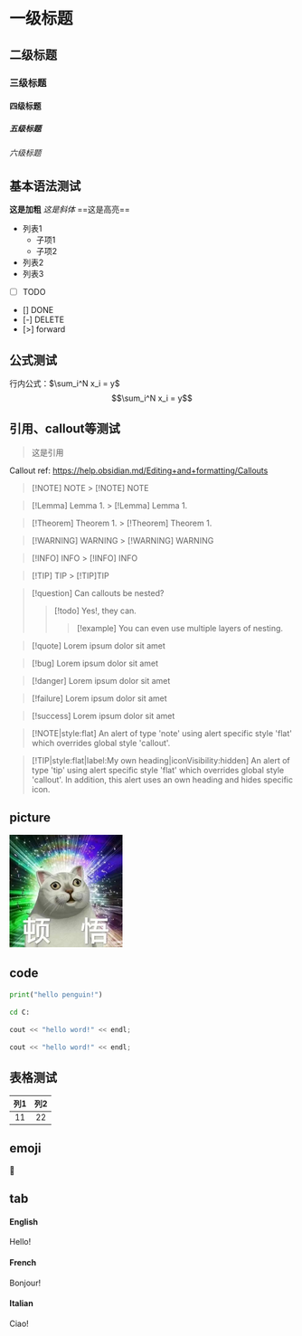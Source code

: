 # 一级标题
## 二级标题
### 三级标题
#### 四级标题
##### 五级标题
###### 六级标题

## 基本语法测试
**这是加粗**
*这是斜体*
==这是高亮==

- 列表1
	- 子项1
	- 子项2
- 列表2
- 列表3

- [ ] TODO
- [\] DONE
- [-] DELETE
- [>] forward 


## 公式测试
行内公式：$\sum_i^N x_i = y$
$$\sum_i^N x_i = y$$
## 引用、callout等测试

> 这是引用

Callout ref:
https://help.obsidian.md/Editing+and+formatting/Callouts

> [!NOTE] NOTE
> \> [!NOTE] NOTE

> [!Lemma] Lemma 1.
> \> [!Lemma] Lemma 1.

> [!Theorem] Theorem 1.
> \> [!Theorem] Theorem 1.

>[!WARNING] WARNING
>\> [!WARNING] WARNING

>[!INFO] INFO
>\> [!INFO] INFO

> [!TIP] TIP
> \>  [!TIP]TIP

> [!question] Can callouts be nested? 
> > [!todo] Yes!, they can. 
> > > [!example] You can even use multiple layers of nesting.

> [!quote] 
> Lorem ipsum dolor sit amet

> [!bug] 
> Lorem ipsum dolor sit amet

> [!danger] 
> Lorem ipsum dolor sit amet

> [!failure]
> Lorem ipsum dolor sit amet

> [!success] 
> Lorem ipsum dolor sit amet


> [!NOTE|style:flat]
> An alert of type 'note' using alert specific style 'flat' which overrides global style 'callout'.

> [!TIP|style:flat|label:My own heading|iconVisibility:hidden]
> An alert of type 'tip' using alert specific style 'flat' which overrides global style 'callout'.
> In addition, this alert uses an own heading and hides specific icon.

## picture

![logo](../_image/avatar.png)


## code
```python
print("hello penguin!")
```

```bash
cd C:
```

```c
cout << "hello word!" << endl;
```

```cpp
cout << "hello word!" << endl;
```

## 表格测试

| 列1  | 列2  |
| :-: | :-: |
| 11  | 22  |


## emoji

:penguin:

## tab
<!-- tabs:start -->

#### **English**

Hello!

#### **French**

Bonjour!

#### **Italian**

Ciao!

<!-- tabs:end -->

